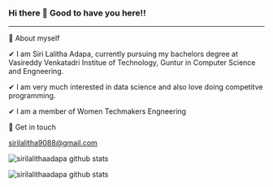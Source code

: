 ###                Hi there 👋 Good to have you here!!
--------------------------------------------------------------------------
 
🌱 About myself

✔ I am Siri Lalitha Adapa, currently pursuing my bachelors degree at Vasireddy Venkatadri Institue of Technology, Guntur in Computer Science and Engneering.

✔ I am very much interested in data science and also love doing competitve programming. 


✔ I am a member of Women Techmakers Engneering 

💬 Get in touch

sirilalitha9088@gmail.com




![sirilalithaadapa github stats](https://github-readme-stats.vercel.app/api?username=sirilalithaadapa)

![sirilalithaadapa github stats](https://github-readme-stats.vercel.app/api?username=sirilalithaadapa&show_icons=true&theme=radical)

<!--
**sirilalithaadapa/SiriLalithaAdapa** is a ✨ _special_ ✨ repository because its `README.md` (this file) appears on your GitHub profile.










